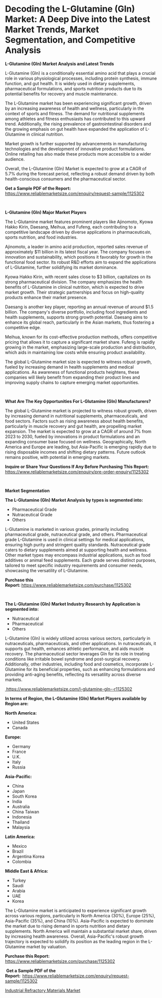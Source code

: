 <p><h1>Decoding the L-Glutamine (Gln) Market: A Deep Dive into the Latest Market Trends, Market Segmentation, and Competitive Analysis</h1></p><p><strong>L-Glutamine (Gln) Market Analysis and Latest Trends</strong></p>
<p><p>L-Glutamine (Gln) is a conditionally essential amino acid that plays a crucial role in various physiological processes, including protein synthesis, immune function, and gut health. It is widely used in dietary supplements, pharmaceutical formulations, and sports nutrition products due to its potential benefits for recovery and muscle maintenance.</p><p>The L-Glutamine market has been experiencing significant growth, driven by an increasing awareness of health and wellness, particularly in the context of sports and fitness. The demand for nutritional supplements among athletes and fitness enthusiasts has contributed to this upward trend. Additionally, the rising prevalence of gastrointestinal disorders and the growing emphasis on gut health have expanded the application of L-Glutamine in clinical nutrition. </p><p>Market growth is further supported by advancements in manufacturing technologies and the development of innovative product formulations. Online retailing has also made these products more accessible to a wider audience. </p><p>Overall, the L-Glutamine (Gln) Market is expected to grow at a CAGR of 5.7% during the forecast period, reflecting a robust demand driven by both health-conscious consumers and the pharmaceutical sector.</p></p>
<p><strong>Get a Sample PDF of the Report:&nbsp;</strong> <a href="https://www.reliablemarketsize.com/enquiry/request-sample/1125302?utm_campaign=2233&utm_medium=2&utm_source=Github&utm_content=ia&utm_term=01022025&utm_id=l-glutamine-gln">https://www.reliablemarketsize.com/enquiry/request-sample/1125302</a></p>
<p>&nbsp;</p>
<p><strong>L-Glutamine (Gln) Major Market Players</strong></p>
<p><p>The L-Glutamine market features prominent players like Ajinomoto, Kyowa Hakko Kirin, Daesang, Meihua, and Fufeng, each contributing to a competitive landscape driven by diverse applications in pharmaceuticals, sports nutrition, and food industries.</p><p>Ajinomoto, a leader in amino acid production, reported sales revenue of approximately $11 billion in its latest fiscal year. The company focuses on innovation and sustainability, which positions it favorably for growth in the functional food sector. Its robust R&D efforts aim to expand the applications of L-Glutamine, further solidifying its market dominance.</p><p>Kyowa Hakko Kirin, with recent sales close to $3 billion, capitalizes on its strong pharmaceutical division. The company emphasizes the health benefits of L-Glutamine in clinical nutrition, which is expected to drive market growth. Their strategic partnerships and focus on high-quality products enhance their market presence.</p><p>Daesang is another key player, reporting an annual revenue of around $1.5 billion. The company's diverse portfolio, including food ingredients and health supplements, supports strong growth potential. Daesang aims to enhance its global reach, particularly in the Asian markets, thus fostering a competitive edge.</p><p>Meihua, known for its cost-effective production methods, offers competitive pricing that allows it to capture a significant market share. Fufeng is rapidly growing in the market, emphasizing large-scale production and distribution, which aids in maintaining low costs while ensuring product availability.</p><p>The global L-Glutamine market size is expected to witness robust growth, fueled by increasing demand in health supplements and medical applications. As awareness of functional products heightens, these companies will likely benefit from expanding their product lines and improving supply chains to capture emerging market opportunities.</p></p>
<p>&nbsp;</p>
<p><strong>What Are The Key Opportunities For L-Glutamine (Gln) Manufacturers?</strong></p>
<p><p>The global L-Glutamine market is projected to witness robust growth, driven by increasing demand in nutritional supplements, pharmaceuticals, and food sectors. Factors such as rising awareness about health benefits, particularly in muscle recovery and gut health, are propelling market expansion. The market is expected to grow at a CAGR of around 7% from 2023 to 2030, fueled by innovations in product formulations and an expanding consumer base focused on wellness. Geographically, North America and Europe are leading, but Asia-Pacific is emerging rapidly due to rising disposable incomes and shifting dietary patterns. Future outlook remains positive, with potential in emerging markets.</p></p>
<p><strong>Inquire or Share Your Questions If Any Before Purchasing This Report:</strong> <a href="https://www.reliablemarketsize.com/enquiry/pre-order-enquiry/1125302?utm_campaign=2233&utm_medium=2&utm_source=Github&utm_content=ia&utm_term=01022025&utm_id=l-glutamine-gln">https://www.reliablemarketsize.com/enquiry/pre-order-enquiry/1125302</a></p>
<p>&nbsp;</p>
<p><strong>Market Segmentation</strong></p>
<p><strong>The L-Glutamine (Gln) Market Analysis by types is segmented into:</strong></p>
<p><ul><li>Pharmaceutical Grade</li><li>Nutraceutical Grade</li><li>Others</li></ul></p>
<p><p>L-Glutamine is marketed in various grades, primarily including pharmaceutical grade, nutraceutical grade, and others. Pharmaceutical grade L-Glutamine is used in clinical settings for medical applications, ensuring high purity and stringent quality standards. Nutraceutical grade caters to dietary supplements aimed at supporting health and wellness. Other market types may encompass industrial applications, such as food additives or animal feed supplements. Each grade serves distinct purposes, tailored to meet specific industry requirements and consumer needs, showcasing the versatility of L-Glutamine.</p></p>
<p><strong>Purchase this Report:&nbsp;</strong><a href="https://www.reliablemarketsize.com/purchase/1125302?utm_campaign=2233&utm_medium=2&utm_source=Github&utm_content=ia&utm_term=01022025&utm_id=l-glutamine-gln">https://www.reliablemarketsize.com/purchase/1125302</a></p>
<p>&nbsp;</p>
<p><strong>The L-Glutamine (Gln) Market Industry Research by Application is segmented into:</strong></p>
<p><ul><li>Nutraceutical</li><li>Pharmaceutical</li><li>Others</li></ul></p>
<p><p>L-Glutamine (Gln) is widely utilized across various sectors, particularly in nutraceuticals, pharmaceuticals, and other applications. In nutraceuticals, it supports gut health, enhances athletic performance, and aids muscle recovery. The pharmaceutical sector leverages Gln for its role in treating conditions like irritable bowel syndrome and post-surgical recovery. Additionally, other industries, including food and cosmetics, incorporate L-Glutamine for its beneficial properties, such as enhancing formulations and providing anti-aging benefits, reflecting its versatility across diverse markets.</p></p>
<p><a href="https://www.reliablemarketsize.com/l-glutamine-gln--r1125302?utm_campaign=2233&utm_medium=2&utm_source=Github&utm_content=ia&utm_term=01022025&utm_id=l-glutamine-gln">&nbsp;https://www.reliablemarketsize.com/l-glutamine-gln--r1125302</a></p>
<p><strong>In terms of Region, the L-Glutamine (Gln) Market Players available by Region are:</strong></p>
<p>
    <p> <strong> North America: </strong>
        <ul>
            <li>United States</li>
            <li>Canada</li>
        </ul>
        </p> 
    <p> <strong> Europe: </strong>
        <ul>
            <li>Germany</li>
            <li>France</li>
            <li>U.K.</li>
            <li>Italy</li>
            <li>Russia</li>
        </ul>
        </p> 
    <p> <strong> Asia-Pacific: </strong>
        <ul>
            <li>China</li>
            <li>Japan</li>
            <li>South Korea</li>
            <li>India</li>
            <li>Australia</li>
            <li>China Taiwan</li>
            <li>Indonesia</li>
            <li>Thailand</li>
            <li>Malaysia</li>
        </ul>
        </p> 
    <p> <strong> Latin America: </strong>
        <ul>
            <li>Mexico</li>
            <li>Brazil</li>
            <li>Argentina Korea</li>
            <li>Colombia</li>
        </ul>
        </p> 
    <p> <strong> Middle East & Africa: </strong>
        <ul>
            <li>Turkey</li>
            <li>Saudi</li>
            <li>Arabia</li>
            <li>UAE</li>
            <li>Korea</li>
        </ul>
    </p>
    </p>
<p><p>The L-Glutamine market is anticipated to experience significant growth across various regions, particularly in North America (30%), Europe (25%), Asia-Pacific (35%), and China (10%). Asia-Pacific is expected to dominate the market due to rising demand in sports nutrition and dietary supplements. North America will maintain a substantial market share, driven by increasing health awareness. Overall, Asia-Pacific's robust growth trajectory is expected to solidify its position as the leading region in the L-Glutamine market by valuation.</p></p>
<p><strong>Purchase this Report: </strong><a href="https://www.reliablemarketsize.com/purchase/1125302?utm_campaign=2233&utm_medium=2&utm_source=Github&utm_content=ia&utm_term=01022025&utm_id=l-glutamine-gln">https://www.reliablemarketsize.com/purchase/1125302</a></p>
<p>&nbsp;<strong>Get a Sample PDF of the Report:&nbsp;&nbsp;</strong><a href="https://www.reliablemarketsize.com/enquiry/request-sample/1125302?utm_campaign=2233&utm_medium=2&utm_source=Github&utm_content=ia&utm_term=01022025&utm_id=l-glutamine-gln">https://www.reliablemarketsize.com/enquiry/request-sample/1125302</a></p>
<p><strong></strong></p>
<p><p><a href="https://github.com/kathiestrine5ty/Market-Research-Report-List-1/blob/main/industrial-refractory-materials-market.md?utm_campaign=2233&utm_medium=2&utm_source=Github&utm_content=ia&utm_term=01022025&utm_id=l-glutamine-gln">Industrial Refractory Materials Market</a></p></p>